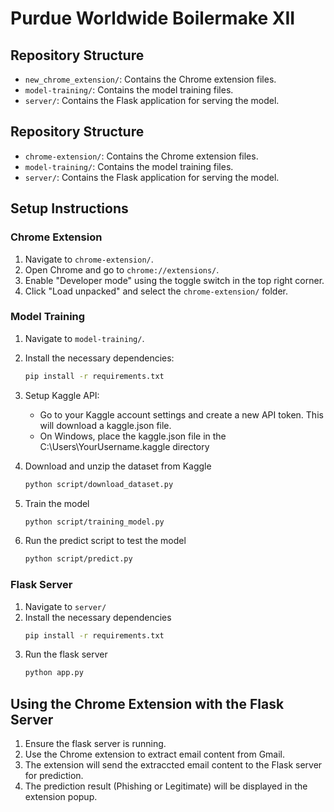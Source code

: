 # Purdue Worldwide Boilermake XII

## Repository Structure
- `new_chrome_extension/`: Contains the Chrome extension files.
- `model-training/`: Contains the model training files.
- `server/`: Contains the Flask application for serving the model.


## Repository Structure
- `chrome-extension/`: Contains the Chrome extension files.
- `model-training/`: Contains the model training files.
- `server/`: Contains the Flask application for serving the model.

## Setup Instructions

### Chrome Extension
1. Navigate to `chrome-extension/`.
2. Open Chrome and go to `chrome://extensions/`.
3. Enable "Developer mode" using the toggle switch in the top right corner.
4. Click "Load unpacked" and select the `chrome-extension/` folder.

### Model Training
1. Navigate to `model-training/`.

2. Install the necessary dependencies:
   ```sh
   pip install -r requirements.txt

3. Setup Kaggle API:
    - Go to your Kaggle account settings and create a new API token. This will download a kaggle.json file.
    - On Windows, place the kaggle.json file in the C:\Users\YourUsername\.kaggle directory

4. Download and unzip the dataset from Kaggle
    ```sh
    python script/download_dataset.py

5. Train the model
    ```sh
    python script/training_model.py

6. Run the predict script to test the model
    ```sh
    python script/predict.py
    
### Flask Server
1. Navigate to `server/`
2. Install the necessary dependencies
    ```sh
    pip install -r requirements.txt
3. Run the flask server
    ```sh
    python app.py

## Using the Chrome Extension with the Flask Server
1. Ensure the flask server is running.
2. Use the Chrome extension to extract email content from Gmail.
3. The extension will send the extraccted email content to the Flask server for prediction.
4. The prediction result (Phishing or Legitimate) will be displayed in the extension popup.

